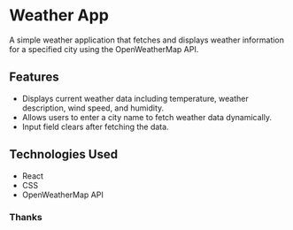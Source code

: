 # Weather App

A simple weather application that fetches and displays weather information for a specified city using the OpenWeatherMap API.

## Features

- Displays current weather data including temperature, weather description, wind speed, and humidity.
- Allows users to enter a city name to fetch weather data dynamically.
- Input field clears after fetching the data.

## Technologies Used

- React
- CSS
- OpenWeatherMap API

### Thanks
